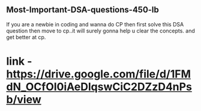 ## Most-Important-DSA-questions-450-lb
If you are a newbie in coding and wanna do CP then first solve this DSA question then move to cp..it will surely gonna help u clear the concepts. and get better at cp.
# link - https://drive.google.com/file/d/1FMdN_OCfOI0iAeDlqswCiC2DZzD4nPsb/view
